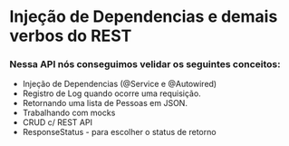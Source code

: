 # Injeção de Dependencias e demais verbos do REST

### Nessa API nós conseguimos velidar os seguintes conceitos:
- Injeção de Dependencias (@Service e @Autowired)
- Registro de Log quando ocorre uma requisição.
- Retornando uma lista de Pessoas em JSON.
- Trabalhando com mocks
- CRUD c/ REST API
- ResponseStatus - para escolher o status de retorno